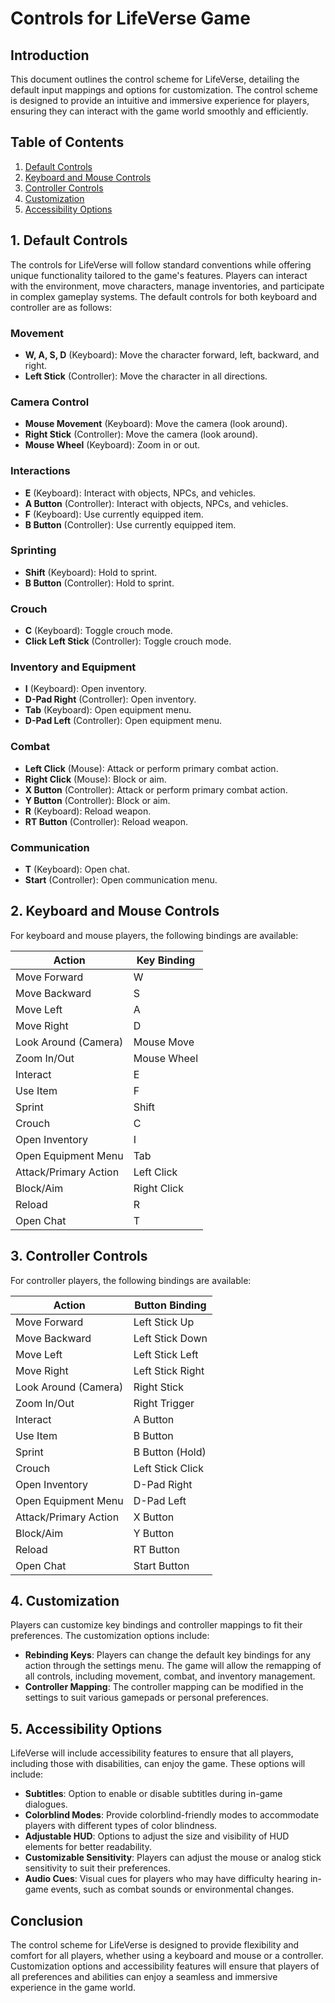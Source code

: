 # Controls for LifeVerse Game

## Introduction
This document outlines the control scheme for LifeVerse, detailing the default input mappings and options for customization. The control scheme is designed to provide an intuitive and immersive experience for players, ensuring they can interact with the game world smoothly and efficiently.

## Table of Contents
1. [Default Controls](#default-controls)
2. [Keyboard and Mouse Controls](#keyboard-and-mouse-controls)
3. [Controller Controls](#controller-controls)
4. [Customization](#customization)
5. [Accessibility Options](#accessibility-options)

## 1. Default Controls
The controls for LifeVerse will follow standard conventions while offering unique functionality tailored to the game's features. Players can interact with the environment, move characters, manage inventories, and participate in complex gameplay systems. The default controls for both keyboard and controller are as follows:

### Movement
- **W, A, S, D** (Keyboard): Move the character forward, left, backward, and right.
- **Left Stick** (Controller): Move the character in all directions.

### Camera Control
- **Mouse Movement** (Keyboard): Move the camera (look around).
- **Right Stick** (Controller): Move the camera (look around).
- **Mouse Wheel** (Keyboard): Zoom in or out.

### Interactions
- **E** (Keyboard): Interact with objects, NPCs, and vehicles.
- **A Button** (Controller): Interact with objects, NPCs, and vehicles.
- **F** (Keyboard): Use currently equipped item.
- **B Button** (Controller): Use currently equipped item.

### Sprinting
- **Shift** (Keyboard): Hold to sprint.
- **B Button** (Controller): Hold to sprint.

### Crouch
- **C** (Keyboard): Toggle crouch mode.
- **Click Left Stick** (Controller): Toggle crouch mode.

### Inventory and Equipment
- **I** (Keyboard): Open inventory.
- **D-Pad Right** (Controller): Open inventory.
- **Tab** (Keyboard): Open equipment menu.
- **D-Pad Left** (Controller): Open equipment menu.

### Combat
- **Left Click** (Mouse): Attack or perform primary combat action.
- **Right Click** (Mouse): Block or aim.
- **X Button** (Controller): Attack or perform primary combat action.
- **Y Button** (Controller): Block or aim.
- **R** (Keyboard): Reload weapon.
- **RT Button** (Controller): Reload weapon.

### Communication
- **T** (Keyboard): Open chat.
- **Start** (Controller): Open communication menu.

## 2. Keyboard and Mouse Controls
For keyboard and mouse players, the following bindings are available:

| Action               | Key Binding  |
| -------------------- | ------------ |
| Move Forward          | W            |
| Move Backward         | S            |
| Move Left             | A            |
| Move Right            | D            |
| Look Around (Camera)  | Mouse Move   |
| Zoom In/Out           | Mouse Wheel  |
| Interact              | E            |
| Use Item              | F            |
| Sprint                | Shift        |
| Crouch                | C            |
| Open Inventory        | I            |
| Open Equipment Menu   | Tab          |
| Attack/Primary Action | Left Click   |
| Block/Aim             | Right Click  |
| Reload                | R            |
| Open Chat             | T            |

## 3. Controller Controls
For controller players, the following bindings are available:

| Action               | Button Binding |
| -------------------- | -------------- |
| Move Forward          | Left Stick Up  |
| Move Backward         | Left Stick Down|
| Move Left             | Left Stick Left|
| Move Right            | Left Stick Right|
| Look Around (Camera)  | Right Stick    |
| Zoom In/Out           | Right Trigger  |
| Interact              | A Button       |
| Use Item              | B Button       |
| Sprint                | B Button (Hold)|
| Crouch                | Left Stick Click|
| Open Inventory        | D-Pad Right    |
| Open Equipment Menu   | D-Pad Left     |
| Attack/Primary Action | X Button       |
| Block/Aim             | Y Button       |
| Reload                | RT Button      |
| Open Chat             | Start Button   |

## 4. Customization
Players can customize key bindings and controller mappings to fit their preferences. The customization options include:

- **Rebinding Keys**: Players can change the default key bindings for any action through the settings menu. The game will allow the remapping of all controls, including movement, combat, and inventory management.
- **Controller Mapping**: The controller mapping can be modified in the settings to suit various gamepads or personal preferences.

## 5. Accessibility Options
LifeVerse will include accessibility features to ensure that all players, including those with disabilities, can enjoy the game. These options will include:

- **Subtitles**: Option to enable or disable subtitles during in-game dialogues.
- **Colorblind Modes**: Provide colorblind-friendly modes to accommodate players with different types of color blindness.
- **Adjustable HUD**: Options to adjust the size and visibility of HUD elements for better readability.
- **Customizable Sensitivity**: Players can adjust the mouse or analog stick sensitivity to suit their preferences.
- **Audio Cues**: Visual cues for players who may have difficulty hearing in-game events, such as combat sounds or environmental changes.

## Conclusion
The control scheme for LifeVerse is designed to provide flexibility and comfort for all players, whether using a keyboard and mouse or a controller. Customization options and accessibility features will ensure that players of all preferences and abilities can enjoy a seamless and immersive experience in the game world.